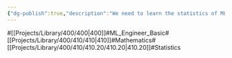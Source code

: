 ```yaml
---
{"dg-publish":true,"description":"We need to learn the statistics of ML math. It is essential knowledge to gain insight into the distribution, variance, and characteristics of data from real-world things. As I said in Probability, we need to read the data in the real world and have the necessary knowledge to estimate the tendency of the population.","permalink":"/projects/library/400/410/410-20/410-20/","dgPassFrontmatter":true,"noteIcon":"0","created":"2024-01-24T15:24:09.126+09:00","updated":"2024-06-20T02:50:05.036+09:00"}
---
```


#[[Projects/Library/400/400\|400]]#ML_Engineer_Basic#[[Projects/Library/400/410/410\|410]]#Mathematics#[[Projects/Library/400/410/410.20/410.20\|410.20]]#Statistics



